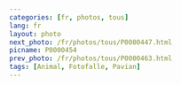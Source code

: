 ```yaml
---
categories: [fr, photos, tous]
lang: fr
layout: photo
next_photo: /fr/photos/tous/P0000447.html
picname: P0000454
prev_photo: /fr/photos/tous/P0000463.html
tags: [Animal, Fotofalle, Pavian]
---
```

